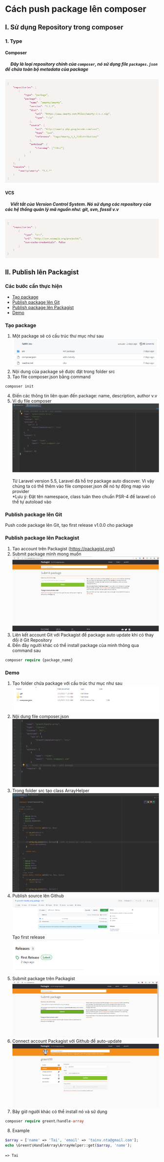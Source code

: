 # Cách push package lên composer

## I. Sử dụng Repository trong composer
### 1. Type 
####  Composer
##### &emsp; Đây là loại repository chính của ```composer```, nó sử dụng file ```packages.json``` để chứa toàn bộ metadata của package
![img.png](images/img_19.png)
####  VCS
##### &emsp; Viết tắt của Version Control System. Nó sử dụng các repository của các hệ thống quản lý mã nguồn như: git, svn, fossil v.v
![img_1.png](images/img_20.png)
## II. Publish lên Packagist 
### Các bước cần thực hiện

- [Tạo package](#create-package)
- [Publish package lên Git](#publish-package-to-github)
- [Publish package lên Packagist](#publish-package-to-packagist)
- [Demo](#demo)

### <a name="create-package">Tạo package</a>
1. Một package sẽ có cấu trúc thư mục như sau <br>
   ![img.png](images/img_15.png) <br>
2. Nội dung của package sẽ được đặt trong folder src <br>
3. Tạo file composer.json bằng command
```php
composer init
```
4. Điền các thông tin liên quan đến package: name, description, author v.v
5. Ví dụ file composer <br>
   ![img_1.png](images/img_16.png) <br><br>
   Từ Laravel version 5.5, Laravel đã hỗ trợ package auto discover. Vì vậy chúng ta có thể thêm vào file composer.json để nó tự động map vào provider
   <br> *Lưu ý: Đặt tên namespace, class tuân theo chuẩn PSR-4 để laravel có thể tự autoload vào
### <a name="publish-package-to-github">Publish package lên Git</a>
Push code package lên Git, tạo first release v1.0.0 cho package
### <a name="publish-package-to-packagist">Publish package lên Packagist</a>
1. Tạo account trên Packagist (https://packagist.org/)
2. Submit package mình mong muốn
   ![img_6.png](images/img_6.png)
3. Liên kết account Git với Packagist để package auto update khi có thay đổi ở Git Repository
4. Đến đây người khác có thể install package của mình thông qua command sau
```php
composer require {package_name}
```
### <a name="demo">Demo</a>
1. Tạo folder chứa package với cấu trúc thư mục như sau
   ![img_9.png](images/img_9.png) <br>
2. Nội dung file composer.json 
   ![img_10.png](images/img_10.png)
3. Trong folder src tạo class ArrayHelper
   ![img_11.png](images/img_11.png)
4. Publish source lên Github
![img_12.png](images/img_12.png)
Tạo first release <br>
![img_18.png](images/img_18.png)
5. Submit package trên Packagist
   ![img_13.png](images/img_13.png) 
6. Connect account Packagist với Github để auto-update
   ![img_14.png](images/img_14.png)
7. Bây giờ người khác có thể install nó và sử dụng
```php
composer require greent/handle-array
```
8. Example
```php
$array = ['name' => 'Tai', 'email' => 'tainv.nta@gmail.com'];
echo \Greent\HandleArray\ArrayHelper::get($array, 'name');

=> Tai
```













